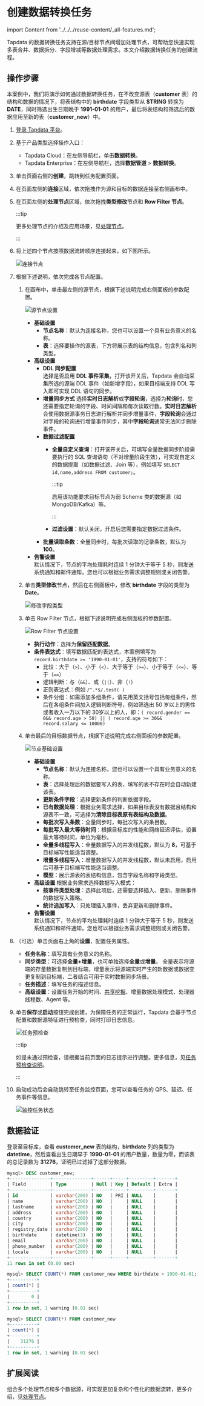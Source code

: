 # 创建数据转换任务
import Content from '../../../reuse-content/_all-features.md';

<Content />

Tapdata 的数据转换任务支持在源/目标节点间增加处理节点，可帮助您快速实现多表合并、数据拆分、字段增减等数据处理需求。本文介绍数据转换任务的创建流程。

## 操作步骤

本案例中，我们将演示如何通过数据转换任务，在不改变源表（**customer** 表）的结构和数据的情况下，将表结构中的 **birthdate** 字段类型从 **STRING** 转换为 **DATE**，同时筛选出生日期晚于 **1991-01-01** 的用户，最后将表结构和筛选后的数据应用至新的表（**customer_new**）中。

1. [登录 Tapdata 平台](../../log-in.md)。

2. 基于产品类型选择操作入口：
    * Tapdata Cloud：在左侧导航栏，单击**数据转换**。
    * Tapdata Enterprise：在左侧导航栏，选择**数据管道** > **数据转换**。
3. 单击页面右侧的**创建**，跳转到任务配置页面。

4. 在页面左侧的**连接**区域，依次拖拽作为源和目标的数据连接至右侧画布中。

5. 在页面左侧的**处理节点**区域，依次拖拽**类型修改**节点和 **Row Filter 节点**。

   :::tip

   更多处理节点的介绍及应用场景，见[处理节点](process-node.md)。

   :::

6. 将上述四个节点按照数据流转顺序连接起来，如下图所示。

   ![连接节点](../../../images/connect_data_dev_nodes.png)

7. 根据下述说明，依次完成各节点配置。

   1. 在画布中，单击最左侧的源节点，根据下述说明完成右侧面板的<span id="full-sql-query">参数配置</span>。

      ![源节点设置](../../../images/data_dev_source_node_setting.png)

      * **基础设置**      
        * **节点名称**：默认为连接名称，您也可以设置一个具有业务意义的名称。
        * **表**：选择要操作的源表，下方将展示表的结构信息，包含列名和列类型。 
      * **高级设置**      
        * **DDL 同步配置**      
          选择是否启用 **DDL 事件采集**，打开该开关后，Tapdata 会自动采集所选的源端 DDL 事件（如新增字段），如果目标端支持 DDL 写入即可实现 DDL 语句的同步。 
        * **增量同步方式** 
          选择**实时日志解析**或**字段轮询**，选择为**轮询**时，您还需要指定轮询的字段、时间间隔和每次读取行数。**实时日志解析**会使用数据源事务日志进行解析并同步增量事件，**字段轮询**会通过对字段的轮询进行增量事件同步，其中**字段轮询**通常无法同步删除事件。 
        * **数据过滤配置** 
          * **全量自定义查询**：打开该开关后，可填写全量数据同步阶段需要执行的 SQL 查询语句（不对增量阶段生效），可实现自定义的数据提取（如数据过滤、Join 等），例如填写 `SELECT id,name,address FROM customer;`。
            
            :::tip
            
            启用该功能要求目标节点为弱 Scheme 类的数据源（如 MongoDB/Kafka）等。
            
            ::: 
            
          * **过滤设置**：默认关闭，开启后您需要指定数据过滤条件。 
        * **批量读取条数**：全量同步时，每批次读取的记录条数，默认为 **100**。
      * **告警设置**   
        默认情况下，节点的平均处理耗时连续 1 分钟大于等于 5 秒，则发送系统通知和邮件通知，您也可以根据业务需求调整规则或关闭告警。

   2. 单击**类型修改**节点，然后在右侧面板中，修改 **birthdate** 字段的类型为 **Date**。

      ![修改字段类型](../../../images/data_dev_column_type_setting.png)

   3. 单击 Row Filter 节点，根据下述说明完成右侧面板的参数配置。

      ![Row Filter 节点设置](../../../images/data_dev_row_filter_setting.png)

      * **执行动作**：选择为**保留匹配数据**。
      * **条件表达式**：填写数据匹配的表达式，本案例填写为 `record.birthdate >= '1990-01-01'`，支持的符号如下：
        * 比较：大于（`>`）、小于（`<`）、大于等于（`>=`）、小于等于（`<=`）、等于（`==`）
        * 逻辑判断：与（`&&`）、或（`||`）、非（`!`）
        * 正则表达式：例如 `/^.*$/.test( )`
        * 条件分组：如需添加多组条件，请先用英文括号包括每组条件，然后在各组条件间加入逻辑判断符号，例如筛选出 50 岁以上的男性或者收入一万以下的 30岁以上的人，即：`( record.gender == 0&& record.age > 50) || ( record.age >= 30&& record.salary <= 10000)`

   4. 单击最后的目标数据节点，根据下述说明完成右侧面板的参数配置。

      ![节点基础设置](../../../images/data_dev_target_node_basic_setting.png)

      * **基础设置**      
        * **节点名称**：默认为连接名称，您也可以设置一个具有业务意义的名称。
        * **表**：选择处理后的数据要写入的表，填写的表不存在时会自动新建该表。
        * **更新条件字段**：选择更新条件的判断依据字段。
        * **已有数据处理**：根据业务需求选择，如果目标表没有数据且结构和源表不一致，可选择为**清除目标表原有表结构及数据**。
        * **每批次写入条数**：全量同步时，每批次写入的条目数。
        * **每批写入最大等待时间**：根据目标库的性能和网络延迟评估，设置最大等待时间，单位为毫秒。      
        * **全量多线程写入**：全量数据写入的并发线程数，默认为 **8**，可基于目标端写性能适当调整。      
        * **增量多线程写入**：增量数据写入的并发线程数，默认未启用，启用后可基于目标端写性能适当调整。      
        * **模型**：展示源表的表结构信息，包含字段名称和字段类型。         
      * **高级设置** 
        根据业务需求选择数据写入模式：
        * **按事件类型处理**：选择此项后，还需要选择插入、更新、删除事件的数据写入策略。
        * **统计追加写入**：只处理插入事件，丢弃更新和删除事件。        
      * **告警设置**   
        默认情况下，节点的平均处理耗时连续 1 分钟大于等于 5 秒，则发送系统通知和邮件通知，您也可以根据业务需求调整规则或关闭告警。

8. （可选）单击页面右上角的**设置**，配置任务属性。

   * **任务名称**：填写具有业务意义的名称。
   * **同步类型**：可选择**全量+增量**，也可单独选择**全量**或**增量**。
     全量表示将源端的存量数据复制到目标端，增量表示将源端实时产生的新数据或数据变更复制到目标端，二者结合可用于实时数据同步场景。
   * **任务描述**：填写任务的描述信息。
   * **高级设置**：设置任务开始的时间、[共享挖掘](../../advanced-settings/share-mining.md)、增量数据处理模式、处理器线程数、Agent 等。

9. 单击**保存**或**启动**按钮完成创建，为保障任务的正常运行，Tapdata 会基于节点配置和数据源特征进行预检查，同时打印日志信息。

   ![任务预检查](../../../images/dev_task_pre_check.png.png)

   :::tip

   如提未通过预检查，请根据当前页面的日志提示进行调整。更多信息，见[任务预检查说明](../pre-check.md)。

   :::

10. 启动成功后会自动跳转至任务监控页面，您可以查看任务的 QPS、延迟、任务事件等信息。

    ![监控任务状态](../../../images/data_dev_monitor_cn.png)

   



## 数据验证

登录至目标库，查看 **customer_new** 表的结构，**birthdate** 列的类型为 **datetime**，然后查看出生日期早于 **1990-01-01** 的用户数量，数量为零，而该表的总记录数为 **31276**，证明已过滤掉了这部分数据。

```sql
mysql> DESC customer_new;
+---------------+--------------+------+-----+---------+-------+
| Field         | Type         | Null | Key | Default | Extra |
+---------------+--------------+------+-----+---------+-------+
| id            | varchar(200) | NO   | PRI | NULL    |       |
| name          | varchar(200) | NO   |     | NULL    |       |
| lastname      | varchar(200) | NO   |     | NULL    |       |
| address       | varchar(200) | NO   |     | NULL    |       |
| country       | varchar(200) | NO   |     | NULL    |       |
| city          | varchar(200) | NO   |     | NULL    |       |
| registry_date | varchar(200) | NO   |     | NULL    |       |
| birthdate     | datetime(3)  | NO   |     | NULL    |       |
| email         | varchar(200) | NO   |     | NULL    |       |
| phone_number  | varchar(200) | NO   |     | NULL    |       |
| locale        | varchar(200) | NO   |     | NULL    |       |
+---------------+--------------+------+-----+---------+-------+
11 rows in set (0.00 sec)

mysql> SELECT COUNT(*) FROM customer_new WHERE birthdate < 1990-01-01;
+----------+
| count(*) |
+----------+
|        0 |
+----------+
1 row in set, 1 warning (0.01 sec)

mysql> SELECT COUNT(*) FROM customer_new
+----------+
| count(*) |
+----------+
|    31276 |
+----------+
1 row in set, 1 warning (0.01 sec)
```



## 扩展阅读

组合多个处理节点和多个数据源，可实现更加复杂和个性化的数据流转，更多介绍，见[处理节点](process-node.md)。
